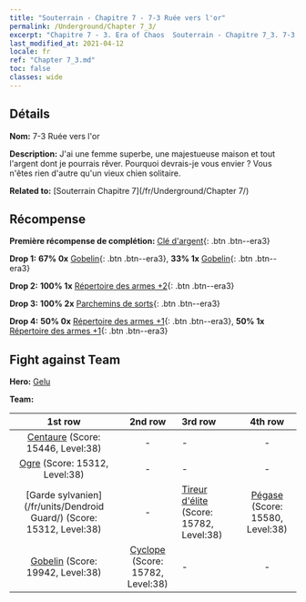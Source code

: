 ```yaml
---
title: "Souterrain - Chapitre 7 - 7-3 Ruée vers l'or"
permalink: /Underground/Chapter 7_3/
excerpt: "Chapitre 7 - 3. Era of Chaos  Souterrain - Chapitre 7_3. 7-3 Ruée vers l'or"
last_modified_at: 2021-04-12
locale: fr
ref: "Chapter 7_3.md"
toc: false
classes: wide
---
```


## Détails

 **Nom:** 7-3 Ruée vers l'or

 **Description:** J'ai une femme superbe, une majestueuse maison et tout l'argent dont je pourrais rêver. Pourquoi devrais-je vous envier ? Vous n'êtes rien d'autre qu'un vieux chien solitaire.

 **Related to:** [Souterrain Chapitre 7](/fr/Underground/Chapter 7/)

## Récompense

 **Première récompense de complétion:** [Clé d'argent](/fr/Items/con_693/){: .btn .btn--era3}

 **Drop 1:** **67% 0x** [Gobelin](/fr/Items/unt_217/){: .btn .btn--era3}, **33% 1x** [Gobelin](/fr/Items/unt_217/){: .btn .btn--era3}

 **Drop 2:** **100% 1x** [Répertoire des armes +2](/fr/Items/mat_32/){: .btn .btn--era3}

 **Drop 3:** **100% 2x** [Parchemins de sorts](/fr/Items/con_694/){: .btn .btn--era3}

 **Drop 4:** **50% 0x** [Répertoire des armes +1](/fr/Items/mat_25/){: .btn .btn--era3}, **50% 1x** [Répertoire des armes +1](/fr/Items/mat_25/){: .btn .btn--era3}


## Fight against Team
 **Hero:** [Gelu](/fr/heroes/Gelu/)

 **Team:**


  | 1st row | 2nd row | 3rd row | 4th row |
  |:----:|:----:|:----|:----:|
  | [Centaure](/fr/units/Centaur/) (Score: 15446, Level:38)  | - | - | - |
  | [Ogre](/fr/units/Ogre/) (Score: 15312, Level:38)  | - | - | - |
  | [Garde sylvanien](/fr/units/Dendroid Guard/) (Score: 15312, Level:38)  | - | [Tireur d'élite](/fr/units/Sharpshooter/) (Score: 15782, Level:38)  | [Pégase](/fr/units/Pegasus/) (Score: 15580, Level:38)  |
  | [Gobelin](/fr/units/Goblin/) (Score: 19942, Level:38)  | [Cyclope](/fr/units/Cyclops/) (Score: 15782, Level:38)  | - | - |


